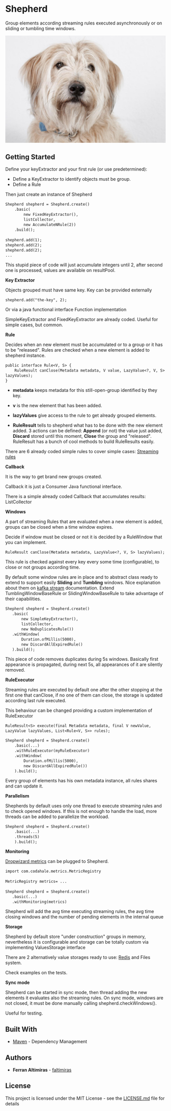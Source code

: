 # Shepherd

Group elements according streaming rules executed asynchronously or on sliding or tumbling time windows.

![Catalan shepherd dog AKA: gos d'atura](gosdatura.jpg)

## Getting Started

Define your keyExtractor and your first rule (or use predetermined):
- Define a KeyExtractor to identify objects must be group. 
- Define a Rule

Then just create an instance of Shepherd

```
Shepherd shepherd = Shepherd.create()
    .basic(
        new FixedKeyExtractor(), 
        listCollector,
        new AccumulateNRule(2))
    .build();

shepherd.add(1);
shepherd.add(2);
shepherd.add(2);
...
```

This stupid piece of code will just accumulate integers until 2, after second one is processed, values are available on resultPool.


**Key Extractor**

Objects grouped must have same key.
Key can be provided externally 

```
shepherd.add("the-key", 2);
```

Or via a java functional interface Function implementation


SimpleKeyExtractor and FixedKeyExtractor are already coded. Useful for simple cases, but common.

**Rule**

Decides when an new element must be accumulated or to a group or it has to be "released". 
Rules are checked when a new element is added to shepherd instance.

```
public interface Rule<V, S> {
	RuleResult canClose(Metadata metadata, V value, LazyValue<?, V, S> lazyValues);
}
```

- **metadata** keeps metadata for this still-open-group identified by they key.
- **v** is the new element that has been added.
- **lazyValues** give access to the rule to get already grouped elements.

- **RuleResult** tells to shepherd what has to be done with the new element added.
3 actions can be defined: **Append** (or not) the value just added, **Discard** stored until this moment, **Close** the group and "released".
RuleResult has a bunch of cool methods to build RuleResults easily.

There are 6 already coded simple rules to cover simple cases: [Streaming rules](https://github.com/faltimiras/Shepherd/tree/master/src/main/java/cat/altimiras/shepherd/rules/streaming)

**Callback**

It is the way to get brand new groups created.

Callback it is just a Consumer Java functional interface.

There is a simple already coded Callback that accumulates results: ListCollector

**Windows**

A part of streaming Rules that are evaluated when a new element is added, groups can be closed when a time window expires.

Decide if window must be closed or not it is decided by a RuleWindow that you can implement.

 ```
RuleResult canClose(Metadata metadata, LazyValue<?, V, S> lazyValues);
 ```

This rule is checked against every key every some time (configurable), to close or not groups according time.

By default some window rules are in place and to abstract class ready to extend to support easily **Sliding** and **Tumbling** windows. Nice explanation about them on [kafka stream](https://kafka.apache.org/20/documentation/streams/developer-guide/dsl-api.html#windowing) documentation.
Extend TumblingWindowBaseRule or SlidingWindowBaseRule to take advantage of their capabilities.
 
 ```
Shepherd shepherd = Shepherd.create()
    .basic(
        new SimpleKeyExtractor(),
        listCollector,
        new NoDuplicatesRule())
    .withWindow(
        Duration.ofMillis(5000), 
        new DiscardAllExpiredRule()
    ).build();
 ```
This piece of code removes duplicates during 5s windows. Basically first appearance is propagated, during next 5s, all appearances of it are silently removed.

**RuleExecutor**

Streaming rules are executed by default one after the other stopping at the first one that canClose, if no one of them can close, the storage is updated according last rule executed.

This behaviour can be changed providing a custom implementation of RuleExecutor

```
RuleResult<S> execute(final Metadata metadata, final V newValue, LazyValue lazyValues, List<Rule<V, S>> rules);
```

 ```
 Shepherd shepherd = Shepherd.create()
     .basic(...)
     .withRuleExecutor(myRuleExecutor)
     .withWindow(
         Duration.ofMillis(5000), 
         new DiscardAllExpiredRule())
     ).build();
 ```

Every group of elements has his own metadata instance, all rules shares and can update it.

**Parallelism**

Shepherds by default uses only one thread to execute streaming rules and to check opened windows. If this is not enough to handle the load, more threads can be added to parallelize the workload.

 ```
 Shepherd shepherd = Shepherd.create()
     .basic(...)
     .threads(5)
     ).build();
 ```


**Monitoring**

[Dropwizard metrics](https://metrics.dropwizard.io/) can be plugged to Shepherd.

 ```
import com.codahale.metrics.MetricRegistry

MetricRegistry metrics= ...

Shepherd shepherd = Shepherd.create()
    .basic(...)
    .withMonitoring(metrics)
 ```

Shepherd will add the avg time executing streaming rules, the avg time closing windows and the number of pending elements in the internal queue

**Storage**

Shepherd by default store "under construction" groups in memory, nevertheless it is configurable and storage can be totally custom via implementing ValuesStorage interface

There are 2 alternatively value storages ready to use: [Redis](https://redis.io/) and Files system.

Check examples on the tests.

**Sync mode**

Shepherd can be started in sync mode, then thread adding the new elements it evaluates also the streaming rules.
On sync mode, windows are not closed, it must be done manually calling shepherd.checkWindows().

Useful for testing.
 
## Built With

* [Maven](https://maven.apache.org/) - Dependency Management

## Authors

* **Ferran Altimiras** - [faltimiras](https://github.com/faltimiras)

## License

This project is licensed under the MIT License - see the [LICENSE.md](LICENSE.md) file for details